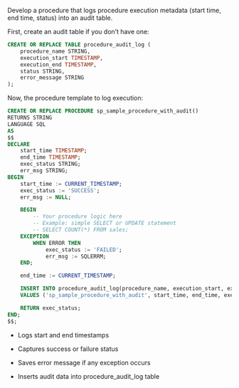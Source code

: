 Develop a procedure that logs procedure execution metadata (start time, end time, status) into an audit table.

First, create an audit table if you don’t have one:
```sql
CREATE OR REPLACE TABLE procedure_audit_log (
    procedure_name STRING,
    execution_start TIMESTAMP,
    execution_end TIMESTAMP,
    status STRING,
    error_message STRING
);
```

Now, the procedure template to log execution:

```sql
CREATE OR REPLACE PROCEDURE sp_sample_procedure_with_audit()
RETURNS STRING
LANGUAGE SQL
AS
$$
DECLARE
    start_time TIMESTAMP;
    end_time TIMESTAMP;
    exec_status STRING;
    err_msg STRING;
BEGIN
    start_time := CURRENT_TIMESTAMP;
    exec_status := 'SUCCESS';
    err_msg := NULL;

    BEGIN
        -- Your procedure logic here
        -- Example: simple SELECT or UPDATE statement
        -- SELECT COUNT(*) FROM sales;
    EXCEPTION
        WHEN ERROR THEN
            exec_status := 'FAILED';
            err_msg := SQLERRM;
    END;

    end_time := CURRENT_TIMESTAMP;

    INSERT INTO procedure_audit_log(procedure_name, execution_start, execution_end, status, error_message)
    VALUES ('sp_sample_procedure_with_audit', start_time, end_time, exec_status, err_msg);

    RETURN exec_status;
END;
$$;
```

- Logs start and end timestamps

- Captures success or failure status

- Saves error message if any exception occurs

- Inserts audit data into procedure_audit_log table
